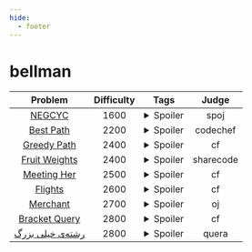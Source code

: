 ```yaml
--- 
hide:
  - footer
---
```

# bellman

| Problem | Difficulty | Tags | Judge | 
| :-----: | :----: | :----: | :----: | 
|[NEGCYC](https://www.spoj.com/problems/NEGCYC/)|1600|<details> <summary>Spoiler</summary> <ul><li>bellman</li></ul> </details>|spoj|
|[Best Path](https://www.codechef.com/problems/BESTPATH?tab=statement)|2200|<details> <summary>Spoiler</summary> <ul><li>bellman</li></ul> </details>|codechef|
|[Greedy Path](https://codeforces.com/problemsets/acmsguru/problem/99999/236)|2400|<details> <summary>Spoiler</summary> <ul><li>bellman</li></ul> </details>|cf|
|[Fruit Weights](http://sharecode.io/section/problemset/problem/2730)|2400|<details> <summary>Spoiler</summary> <ul><li>bellman</li></ul> </details>|sharecode|
|[Meeting Her](https://codeforces.com/problemset/problem/238/E)|2500|<details> <summary>Spoiler</summary> <ul><li>bellman</li></ul> </details>|cf|
|[Flights](https://codeforces.com/problemset/problem/241/E)|2600|<details> <summary>Spoiler</summary> <ul><li>bellman</li></ul> </details>|cf|
|[Merchant](https://oj.uz/problem/view/APIO17_merchant)|2700|<details> <summary>Spoiler</summary> <ul><li>bellman</li></ul> </details>|oj|
|[Bracket Query](https://codeforces.com/gym/103931/problem/B)|2800|<details> <summary>Spoiler</summary> <ul><li>bellman</li></ul> </details>|cf|
|[رشته‌ی خیلی بزرگ](https://quera.org/problemset/80649/)|2800|<details> <summary>Spoiler</summary> <ul><li>bellman</li> <li>aho</li></ul> </details>|quera|
